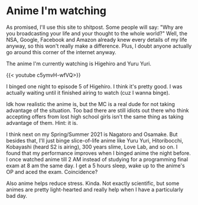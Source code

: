 # Anime I'm watching

As promised, I'll use this site to shitpost. Some people will say: "Why are you 
broadcasting your life and your thought to the whole world?" Well, the NSA, Google,
Facebook and Amazon already knew every details of my life anyway, so this won't really make
a difference. Plus, I doubt anyone actually go around this corner of the internet anyway.

The anime I'm currently watching is Higehiro and Yuru Yuri.

{{< youtube c5ymvH-wfVQ>}}

I binged one night to episode 5 of Higehiro. I think it's pretty good. I 
was actually waiting until it finished airing to watch (cuz I wanna binge).

Idk how realistic the anime is, but the MC is a real dude for not taking advantage
of the situation.
Too bad there are still idiots out there who think accepting offers from lost high school girls 
isn't the same thing as taking advantage of them. Hint: it is.

I think next on my Spring/Summer 2021 is Nagatoro and Osamake. But besides that, I'll just binge
slice-of-life anime like Yuru Yuri, Hitoribocchi, Kobayashi (heard S2 is airing), 300 years slime, Love Lab,
and so on. I found that my performance improves when I binged anime the night before. I once watched
anime till 2 AM instead of studying for a programming final exam at 8 am the same day. I get a 5 hours sleep,
wake up to the anime's OP and aced the exam. Coincidence?

Also anime helps reduce stress. Kinda. Not exactly scientific, but some animes are pretty light-hearted
and really help when I have a particularly bad day.

